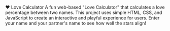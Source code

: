 ❤️ Love Calculator
A fun web-based "Love Calculator" that calculates a love percentage between two names. This project uses simple HTML, CSS, and JavaScript to create an interactive and playful experience for users. Enter your name and your partner's name to see how well the stars align!
